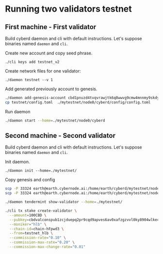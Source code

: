 # Running two validators testnet

## First machine - First validator

Build cyberd daemon and cli with default instructions. Let's suppose binaries named `daemon` and `cli`.

Create new account and copy seed phrase.
```
./cli keys add testnet_v2
```

Create network files for one validator:
```
./daemon testnet --v 1
```

Add generated previously account to genesis.
```bash
./daemon add-genesis-account cbd1pnuzd4tvqvrawjtk6q8wwvg9cmw4mnnmy9skdy 500CBD --home=./mytestnet/node0/cyberd
cp testnet/config.toml  ./mytestnet/node0/cyberd/config/config.toml
```

Run daemon
```bash
./daemon start --home=./mytestnet/node0/cyberd
```

## Second machine - Second validator

Build cyberd daemon and cli with default instructions. Let's suppose binaries named `daemon` and `cli`.


Init daemon.
```asciidoc
./daemon init --home=./mytestnet/
```

Copy genesis and config
```bash
scp -P 33324 earth@earth.cybernode.ai:/home/earth/cyberd/mytestnet/node0/cyberd/config/genesis.json ./mytestnet/cyberd/config
scp -P 33324 earth@earth.cybernode.ai:/home/earth/cyberd/mytestnet/node0/cyberd/config/config.toml ./mytestnet/cyberd/config
```


```bash
./daemon tendermint show-validator --home=./mytestnet/

./cli tx stake create-validator \
  --amount=100CBD \
  --pubkey=cbdvalconspub1zcjduepq2pr9cqd9apves6av0xafzgzvvl0ky8904wlkecwu4vghxteutrsq8pcfa7 \
  --moniker="hlb" \
  --chain-id=chain-hFpwd3 \
  --from=testnet_hlb \
  --commission-rate="0.10" \
  --commission-max-rate="0.20" \
  --commission-max-change-rate="0.01"
```



